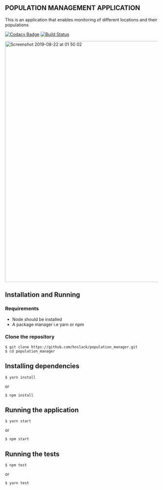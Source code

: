 ## POPULATION  MANAGEMENT APPLICATION
This is an application that enables monitoring of different locations and their populations

[![Codacy Badge](https://api.codacy.com/project/badge/Grade/650848d2595547709bdf81996071abfb)](https://www.codacy.com/app/hoslack/sms_manager?utm_source=github.com&amp;utm_medium=referral&amp;utm_content=hoslack/sms_manager&amp;utm_campaign=Badge_Grade)
[![Build Status](https://travis-ci.org/hoslack/sms_manager.svg?branch=develop)](https://travis-ci.org/hoslack/sms_manager)

<img width="794" alt="Screenshot 2019-08-22 at 01 50 02" src="https://user-images.githubusercontent.com/15017978/63473732-345e5980-c47f-11e9-98c1-a0eca5321e99.png">

## Installation and Running

### Requirements
- Node should be installed 
- A package manager i.e yarn or npm

### Clone the repository
```
$ git clone https://github.com/hoslack/population_manager.git
$ cd population_manager 
```

## Installing dependencies

```
$ yarn install
```

or

```
$ npm install
```

## Running the application

```
$ yarn start
```

or 

```
$ npm start
```

## Running the tests

```
$ npm test
```

or

```
$ yarn test

```
